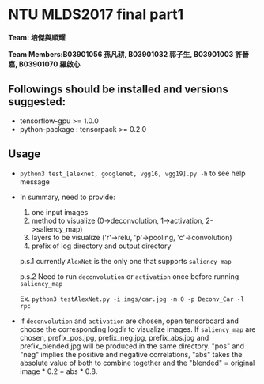 # NTU MLDS2017 final part1
**Team: 培傑與順耀**

**Team Members:B03901056 孫凡耕, B03901032 郭子生, B03901003 許晉嘉, B03901070 羅啟心**

## Followings should be installed and versions suggested:
- tensorflow-gpu >= 1.0.0
- python-package : tensorpack >= 0.2.0

## Usage
- `python3 test_[alexnet, googlenet, vgg16, vgg19].py -h` to see help message
- In summary, need to provide:
  1. one input images
  2. method to visualize (0->deconvolution, 1->activation, 2->saliency_map)
  3. layers to be visualize ('r'->relu, 'p'->pooling, 'c'->convolution)
  4. prefix of log directory and output directory

  p.s.1 currently `AlexNet` is the only one that supports `saliency_map`

  p.s.2 Need to run `deconvolution` or `activation` once before running `saliency_map`

  Ex. `python3 testAlexNet.py -i imgs/car.jpg -m 0 -p Deconv_Car -l rpc`
- If `deconvolution` and `activation` are chosen, open tensorboard and choose the
  corresponding logdir to visualize images.
  If `saliency_map` are chosen, prefix_pos.jpg, prefix_neg.jpg, prefix_abs.jpg
  and prefix_blended.jpg will be produced in the same directory. "pos" and "neg"
  implies the positive and negative correlations, "abs" takes the absolute value of
  both to combine together and the "blended" = original image * 0.2 + abs * 0.8.

